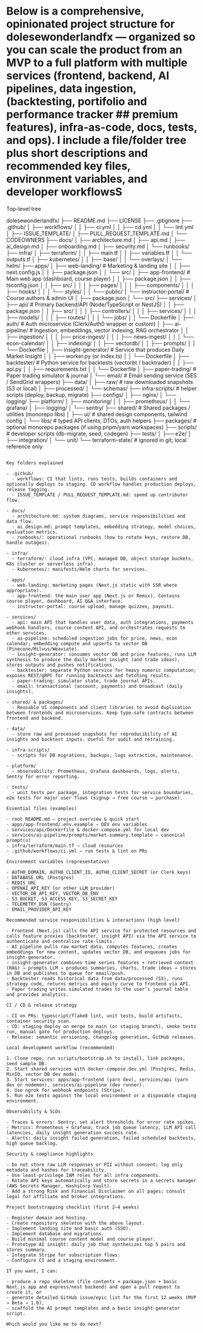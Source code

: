# Below is a comprehensive, opinionated project structure for dolesewonderlandfx — organized so you can scale the product from an MVP to a full platform with multiple services (frontend, backend, AI pipelines, data ingestion, (backtesting, portifolio and performance tracker  ## premium features), infra-as-code, docs, tests, and ops). I include a file/folder tree plus short descriptions and recommended key files, environment variables, and developer workflowsS

Top-level tree

dolesewonderlandfx/
├── README.md
├── LICENSE
├── .gitignore
├── .github/
│   ├── workflows/
│   │   ├── ci.yml
│   │   ├── cd.yml
│   │   └── lint.yml
│   ├── ISSUE_TEMPLATE/
│   ├── PULL_REQUEST_TEMPLATE.md
│   └── CODEOWNERS
├── docs/
│   ├── architecture.md
│   ├── api.md
│   ├── ai_design.md
│   ├── onboarding.md
│   ├── security.md
│   └── runbooks/
├── infra/
│   ├── terraform/
│   │   ├── main.tf
│   │   ├── variables.tf
│   │   └── outputs.tf
│   ├── kubernetes/
│   │   ├── base/
│   │   └── overlays/
│   └── helm/
├── apps/
│   ├── web-landing/                # Marketing & landing site
│   │   ├── next.config.js
│   │   ├── package.json
│   │   └── src/
│   ├── app-frontend/               # Main web app (dashboard, course player)
│   │   ├── package.json
│   │   ├── tsconfig.json
│   │   ├── src/
│   │   │   ├── pages/
│   │   │   ├── components/
│   │   │   ├── hooks/
│   │   │   └── styles/
│   │   └── public/
│   └── instructor-portal/          # Course authors & admin UI
│       ├── package.json
│       └── src/
├── services/
│   ├── api/                        # Primary backend/API (Node/TypeScript or NestJS)
│   │   ├── package.json
│   │   ├── src/
│   │   │   ├── controllers/
│   │   │   ├── services/
│   │   │   ├── models/
│   │   │   ├── routes/
│   │   │   └── jobs/
│   │   └── Dockerfile
│   ├── auth/                       # Auth microservice (Clerk/Auth0 wrapper or custom)
│   ├── ai-pipeline/                # Ingestion, embeddings, vector indexing, RAG orchestrator
│   │   ├── ingestion/
│   │   │   ├── price-ingest/
│   │   │   ├── news-ingest/
│   │   │   └── econ-calendar/
│   │   ├── indexing/
│   │   ├── vectordb/
│   │   ├── prompts/
│   │   └── Dockerfile
│   ├── insight-generator/          # Service that produces Daily Market Insight
│   │   ├── worker.py (or index.ts)
│   │   └── Dockerfile
│   ├── backtester/                 # Python service for backtests (vectorbt / backtrader)
│   │   ├── api.py
│   │   ├── requirements.txt
│   │   └── Dockerfile
│   ├── paper-trading/              # Paper trading simulator & journal
│   └── email/                      # Email sending service (SES / SendGrid wrappers)
├── data/
│   ├── raw/                        # raw downloaded snapshots (S3 or local)
│   ├── processed/
│   └── schemas/
├── infra-scripts/                  # helper scripts (deploy, backup, migrate)
├── configs/
│   ├── nginx/
│   └── logging/
├── platform/
│   ├── monitoring/
│   │   ├── prometheus/
│   │   └── grafana/
│   ├── logging/
│   └── sentry/
├── shared/                         # Shared packages / utilities (monorepo libs)
│   ├── ui/                         # shared design components, tailwind config
│   └── libs/                       # typed API clients, DTOs, auth helpers
├── packages/                       # optional monorepo packages (if using pnpm/yarn workspaces)
├── scripts/                        # developer scripts (db-migrate, seed, codegen)
├── tests/
│   ├── e2e/
│   ├── integration/
│   └── unit/
└── terraform-state/                # ignored in git; local reference only
```

Key folders explained

- .github/
  - workflows: CI that lints, runs tests, builds containers and optionally deploys to staging. CD workflow handles production deploys, release tagging.
  - ISSUE_TEMPLATE / PULL_REQUEST_TEMPLATE.md: speed up contributor flow.

- docs/
  - architecture.md: system diagrams, service responsibilities and data flow.
  - ai_design.md: prompt templates, embedding strategy, model choices, evaluation metrics.
  - runbooks/: operational runbooks (how to rotate keys, restore DB, handle outages).

- infra/
  - terraform/: cloud infra (VPC, managed DB, object storage buckets, K8s cluster or serverless infra).
  - kubernetes/: manifests/Helm charts for services.

- apps/
  - web-landing: marketing pages (Next.js static with SSR where appropriate).
  - app-frontend: the main user app (Next.js or Remix). Contains course player, dashboard, AI Q&A interface.
  - instructor-portal: course upload, manage quizzes, payouts.

- services/
  - api: main API that handles user data, auth integrations, payments webhook handlers, course content API, and orchestrates requests to other services.
  - ai-pipeline: scheduled ingestion jobs for price, news, econ calendar; embedding compute and upserts to vector DB (Pinecone/Milvus/Weaviate).
  - insight-generator: consumes vector DB and price features, runs LLM synthesis to produce the daily market insight (and trade ideas), stores outputs and pushes notifications.
  - backtester: separate Python service for heavy numeric computation; exposes REST/gRPC for running backtests and fetching results.
  - paper-trading: simulator state, trade journal APIs.
  - email: transactional (account, payments) and broadcast (daily insights).

- shared/ & packages/
  - Reusable UI components and client libraries to avoid duplication between frontends and microservices. Keep type-safe contracts between frontend and backend.

- data/
  - store raw and processed snapshots for reproducibility of AI insights and backtest inputs. Useful for audit and retraining.

- infra-scripts/
  - scripts for DB migrations, backups, logs extraction, maintenance.

- platform/
  - observability: Prometheus, Grafana dashboards, logs, alerts, Sentry for error reporting.

- tests/
  - unit tests per package, integration tests for service boundaries, e2e tests for major user flows (signup → free course → purchase).

Essential files (examples)

- root README.md — project overview & quick start
- apps/app-frontend/.env.example — DEV env variables
- services/api/Dockerfile & docker-compose.yml for local dev
- services/ai-pipeline/prompts/market-summary.template — canonical prompt(s)
- infra/terraform/main.tf — cloud resources
- .github/workflows/ci.yml — run tests & lint on PRs

Environment variables (representative)

- AUTH0_DOMAIN, AUTH0_CLIENT_ID, AUTH0_CLIENT_SECRET (or Clerk keys)
- DATABASE_URL (Postgres)
- REDIS_URL
- OPENAI_API_KEY (or other LLM provider)
- VECTOR_DB_API_KEY, VECTOR_DB_ENV
- S3_BUCKET, S3_ACCESS_KEY, S3_SECRET_KEY
- TELEMETRY_DSN (Sentry)
- EMAIL_PROVIDER_API_KEY

Recommended service responsibilities & interactions (high level)

- Frontend (Next.js) calls the API service for protected resources and calls feature proxies (backtester, insight API) via the API service to authenticate and centralize rate-limits.
- AI pipeline pulls raw market data, computes features, creates embeddings for new content, updates vector DB, and enqueues jobs for insight-generator.
- insight-generator combines time series features + retrieved context (RAG) → prompts LLM → produces summaries, charts, trade ideas → stores in DB and publishes to queue for email/push.
- Backtester reads historical data from data/processed (S3), runs strategy code, returns metrics and equity curve to frontend via API.
- Paper trading writes simulated trades to the user’s journal table and provides analytics.

CI / CD & release strategy

- CI on PRs: typescript/flake8 lint, unit tests, build artifacts, container security scan.
- CD: staging deploy on merge to main (or staging branch), smoke tests run, manual gate for production deploys.
- Release: semantic versioning, changelog generation, GitHub releases.

Local development workflow (recommended)

1. Clone repo, run scripts/bootstrap.sh to install, link packages, seed sample DB.
2. Start shared services with docker-compose.dev.yml (Postgres, Redis, MinIO, vector DB dev mode).
3. Start services: apps/app-frontend (yarn dev), services/api (yarn dev or nodemon), services/ai-pipeline (dev runner).
4. Use ngrok for webhook endpoints (Stripe).
5. Run e2e tests against the local environment or a disposable staging environment.

Observability & SLOs

- Traces & errors: Sentry; set alert thresholds for error rate spikes.
- Metrics: Prometheus + Grafana; track job queue latency, LLM API call latencies, daily insight generation success rate.
- Alerts: daily insight failed generation, failed scheduled backtests, high queue backlog.

Security & compliance highlights

- Do not store raw LLM responses or PII without consent; log only metadata and hashes for traceability.
- Use least-privilege IAM roles for all infra components.
- Rotate API keys automatically and store secrets in a secrets manager (AWS Secrets Manager, HashiCorp Vault).
- Add a strong Risk and Financial Disclaimer on all pages; consult legal for affiliate and broker integrations.

Project bootstrapping checklist (first 2–4 weeks)

- Register domain and hosting.
- Create repository skeleton with the above layout.
- Implement landing site and basic auth (SSO).
- Implement database and migrations.
- Build minimal course content model and course player.
- Prototype AI insight: daily job that synthesizes top 5 pairs and stores summary.
- Integrate Stripe for subscription flows.
- Configure CI and a staging environment.

If you want, I can:

- produce a repo skeleton (file contents + package.json + basic Next.js app and express/nest backend) and open a pull request to create it, or
- generate detailed GitHub issue/epic list for the first 12 weeks (MVP → Beta → 1.0),
- scaffold the AI prompt templates and a basic insight-generator script.

Which would you like me to do next?
